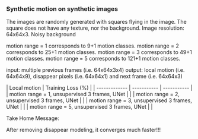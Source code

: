 ### Synthetic motion on synthetic images
The images are randomly generated with squares flying in the image.
The square does not have any texture, nor the background.
Image resolution: 64x64x3.
Noisy background

motion range = 1 corresponds to 9+1 motion classes.
motion range = 2 corresponds to 25+1 motion classes.
motion range = 3 corresponds to 49+1 motion classes.
motion range = 5 corresponds to 121+1 motion classes.

input: multiple previous frames (i.e. 64x64x3x4)
output: local motion (i.e. 64x64x9), disappear pixels (i.e. 64x64x1) and next frame (i.e. 64x64x3)

| Local motion | Training Loss (%) |
| ------------- | ----------- | ----------- |
| motion range = 1, unsupervised 3 frames, UNet | |
| motion range = 2, unsupervised 3 frames, UNet | |
| motion range = 3, unsupervised 3 frames, UNet | |
| motion range = 5, unsupervised 3 frames, UNet | |

Take Home Message:

After removing disappear modeling, it converges much faster!!! 
